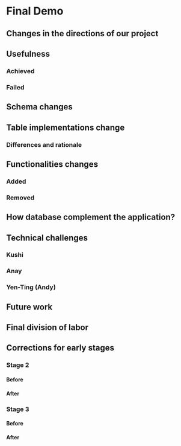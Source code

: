 # Final Demo

## Changes in the directions of our project

## Usefulness

### Achieved

### Failed

## Schema changes

## Table implementations change

### Differences and rationale


## Functionalities changes

### Added

### Removed

## How database complement the application?

## Technical challenges

### Kushi

### Anay

### Yen-Ting (Andy)

## Future work

## Final division of labor

## Corrections for early stages

### Stage 2

#### Before

#### After

### Stage 3

#### Before

#### After

